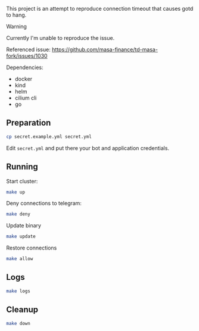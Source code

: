 This project is an attempt to reproduce connection timeout that causes gotd to hang.

> [!WARNING]
> Currently I'm unable to reproduce the issue.

Referenced issue: https://github.com/masa-finance/td-masa-fork/issues/1030

Dependencies:
- docker
- kind
- helm
- cilium cli
- go

## Preparation

```bash
cp secret.example.yml secret.yml
```

Edit `secret.yml` and put there your bot and application credentials.

## Running

Start cluster:

```bash
make up
```

Deny connections to telegram:
```bash
make deny
```

Update binary
```bash
make update
```

Restore connections
```bash
make allow
```

## Logs

```bash
make logs
```

## Cleanup

```bash
make down
```
